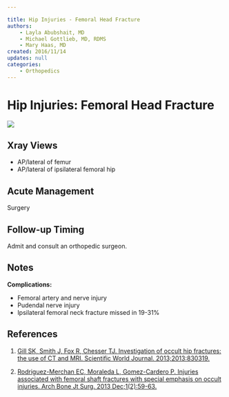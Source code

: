 ```yaml
---

title: Hip Injuries - Femoral Head Fracture
authors:
    - Layla Abubshait, MD
    - Michael Gottlieb, MD, RDMS
    - Mary Haas, MD
created: 2016/11/14
updates: null
categories:
    - Orthopedics
---
```


# Hip Injuries: Femoral Head Fracture

![](image-1.png)

## Xray Views

-   AP/lateral of femur 
-   AP/lateral of ipsilateral femoral hip

## Acute Management

Surgery

## Follow-up Timing

Admit and consult an orthopedic surgeon.

## Notes

**Complications:**

-   Femoral artery and nerve injury
-   Pudendal nerve injury
-   Ipsilateral femoral neck fracture missed in 19-31%

## References

1.  [Gill SK, Smith J, Fox R, Chesser TJ. Investigation of occult hip fractures: the use of CT and MRI. Scientific World Journal. 2013;2013:830319.](https://www.ncbi.nlm.nih.gov/pubmed/?term=23476147)

2.  [Rodriguez-Merchan EC, Moraleda L, Gomez-Cardero P. Injuries associated with femoral shaft fractures with special emphasis on occult injuries. Arch Bone Jt Surg. 2013 Dec;1(2):59-63.](https://www.ncbi.nlm.nih.gov/pubmed/?term=25207289)
